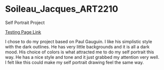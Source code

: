 # Soileau_Jacques_ART2210

Self Portrait Project


[Testing Page Link](https://jacquessoileau.github.io/Soileau_Jacques_ART2210/Soileau_Jacques_ART2210_Self-portrait_Fall2019/Project1.html)

I chose to do my project based on Paul Gauguin. I like his simplistic style with the dark outlines. He has very little backgrounds and it is all a dark mood. His choice of colors is what attracted me to do my self portrait this way. He has a nice style and tone and it just grabbed my attention very well. I felt like this could make my self portrait drawing feel the same way.  